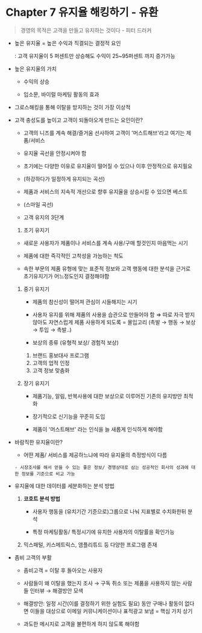 # Chapter 7 유지율 해킹하기 - 유환

> 경영의 목적은 고객을 만들고 유지하는 것이다 - 피터 드러커
> 

- 높은 유지율 = 높은 수익과 직결되는 결정적 요인
    
    : 고객 유지율이 5 퍼센트만 상승해도 수익이 25~95퍼센트 까지 증가가능
    
- 높은 유지율의 가치
    
     - 수익의 상승
    
     - 입소문, 바이럴 마케팅 활동의 효과
    
- 그로스해킹을 통해 이탈을 방지하는 것이 가장 이상적
- 고객 충성도를 높이고 고객이 되돌아오게 만드는 요인이란?
    
     - 고객의 니즈를 계속 해결/즐거움 선사하여 고객이 '머스트해브'라고 여기는 제품/서비스
    
     - 유지율 곡선을 안정시켜야 함
    
     - 초기에는 다양한 이유로 유지율이 떨어질 수 있으나 이후 안정적으로 유지필요 
    
     - (하강하다가 일정하게 유지되는 곡선)
    
     - 제품과 서비스의 지속적 개선으로 향후 유지율을 상승시킬 수 있으면 베스트 
    
     - (스마일 곡선)
    
     - 고객 유지의 3단계
    
     1.  초기 유지기 
    
     - 새로운 사용자가 제품이나 서비스를 계속 사용/구매 할것인지 마음먹는 시기
    
     - 제품에 대한 즉각적인 고착성을 가늠하는 척도
    
     - 속한 부문의 제품 유형에 맞는 표준적 정보와 고객 행동에 대한 분석을 근거로 초기유지기가 어느정도인지 결정해야함
    
    1. 중기 유지기
        
         - 제품의 참신성이 떨어져 관심이 시들해지는 시기
        
         - 사용자 유지를 위해 제품의 사용을 습관으로 만들어야 함 ⇒ 따로 자극 받지 않아도 자연스럽게 제품 사용하게 되도록 = 몰입고리 (촉발 → 행동 → 보상 → 투입 → 촉발..)
        
         - 보상의 종류 (유형적 보상/ 경험적 보상)
        
        1. 브랜드 홍보대사 프로그램
        2. 고객의 업적 인정 
        3. 고객 정보 맞춤화
        
    2. 장기 유지기
        
          - 제품기능, 알림, 반복사용에 대한 보상으로 이루어진 기존의 유지방안 최적화
        
         - 장기적으로 신기능을 꾸준히 도입
        
         - 제품이 '머스트해브' 라는 인식을 늘 새롭게 인식하게 해야함
        
- 바람직한 유지율이란?
    
     - 어떤 제품/ 서비스를 제공하느냐에 따라 유지율의 측정방식이 다름
    
      - 시장조사를 해서 얻을 수 있는 좋은 정보/ 경쟁상대로 삼는 성공적인 회사의 성과에 대한 정보를 기준으로 비교 가능
    
- 유지율에 대한 데이터를 세분화하는 분석 방법
    1. **코호트 분석 방법**
        
         - 사용자 행동을 (유치기간 기준으로)그룹으로 나눠 지표별로 수치화한뒤 분석
        
         - 특정 마케팅활동/ 특정시기에 유치한 사용자의 이탈률을 확인가능
        
    2. 믹스패털, 키스메트릭스, 앰플리튜드 등 다양한 프로그램 존재

- 좀비 고객의 부활
    
     - 좀비고객 = 이탈 후 돌아오는 사용자
    
     - 사람들이 왜 이탈을 했는지 조사  → 구독 취소 또는 제품을 사용하지 않는 사람들 인터뷰 → 해결방안 모색
    
     - 해결방안: 일정 시간(이를 결정하기 위한 실험도 필요) 동안 구매나 활동이 없다면 이들을 대상으로 이메일 커뮤니케이션이나 표적광고 보냄 = 핵심 가치 상기
    
     - 과도한 메시지로 고객을 불편하게 하지 않도록 해야함
